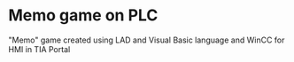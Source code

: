# Memo game on PLC
 "Memo" game created using LAD and Visual Basic language and WinCC for HMI in TIA Portal 
